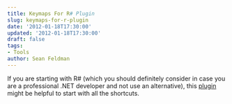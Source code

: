 ```yaml
---
title: Keymaps For R# Plugin
slug: keymaps-for-r-plugin
date: '2012-01-18T17:30:00'
updated: '2012-01-18T17:30:00'
draft: false
tags:
- Tools
author: Sean Feldman
---
```

<p align="left">If you are starting with R# (which you should definitely consider in case you are a professional .NET developer and not use an alternative), this <a href="http://keymaps.forresharper.org/" target="_blank">plugin</a> might be helpful to start with all the shortcuts.</p>
